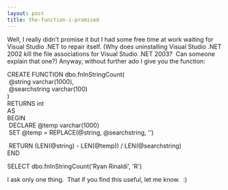 ```yaml
---
layout: post
title: the-function-i-promised
---
```

Well, I really didn't promise it but I had some free time at work
waiting for Visual Studio .NET to repair itself. (Why does uninstalling
Visual Studio .NET 2002 kill the file associations for Visual Studio
.NET 2003?  Can someone explain that one?) Anyway, without further ado I
give you the function:

CREATE FUNCTION dbo.fnInStringCount(\
 @string varchar(1000),\
 @searchstring varchar(100)\
)\
RETURNS int\
AS\
BEGIN\
 DECLARE @temp varchar(1000)\
 SET @temp = REPLACE(@string, @searchstring, '')

 RETURN (LEN(@string) - LEN(@temp)) / LEN(@searchstring)\
END

SELECT dbo.fnInStringCount('Ryan Rinaldi', 'R')

I ask only one thing.  That if you find this useful, let me know.  :)
